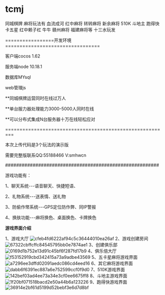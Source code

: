 # tcmj
同城棋牌 麻将玩法有 血流成河 红中麻将 转转麻将 新余麻将 510K 斗地主 跑得快 卡五星 红中赖子杠 牛牛 赣州麻将 福建麻将等 十三水玩发

=================开发环境=================================



客户端cocos 1.62

服务端node 10.18.1

数据库MYsql

web管理js

**同城棋牌运营同时在线过万人

**单台服力器处理能力3000-5000人同时在线

**可以分布式集成N台服务器十万在线轻松应对


=========================================================


本次上传代码是3个玩法的演示版

需要完整版联系QQ:55188466 V:smhwcn



########################################################

游戏功能有：


1、聊天系统---语音聊天、快捷短语、

2、礼物系统---送表情、送礼物

3、防偷作幤系统---GPS定位防作弊、同IP警报

4、换肤功能---麻将换色、桌面换色、卡牌换色


************************游戏界面介绍************************

1、游戏大厅
![cfeb4fd6222af94c5c36444010ea26af](https://user-images.githubusercontent.com/37776603/232384775-55300427-e2db-4772-9609-f5bf7755927e.png)
2、游戏创建房间
![67322cbffcffc84545795bb0e7874ae1](https://user-images.githubusercontent.com/37776603/232384805-2436063f-0f54-4ef4-a44c-86d11865e690.png)
3、创建俱乐部
![0169d1b752e13d91c45bf6f287fd17b9](https://user-images.githubusercontent.com/37776603/232384841-1c31bf54-60f4-4fc3-842f-a38b19c37874.png)
4、俱乐倍大厅
![f53152919cbd342415a73a9adbe43569](https://user-images.githubusercontent.com/37776603/232384862-1e79daac-3e1e-400d-b08f-8c54a819e7dc.png)
5、五卡星麻将游戏界面
![a7296ee3dffd02091aedc086cd4eed16](https://user-images.githubusercontent.com/37776603/232384877-6bf867fa-7529-45ff-8896-a8c3aaa934e2.png)
6、其它麻将游戏界面
![dabb6f6391ec887a6e752599ccf0f9d0](https://user-images.githubusercontent.com/37776603/232384907-af5c7f27-6fad-4682-a800-2ef6c8a35b07.png)
7、510K游戏界面
![142bef03ad4ee73a34e3cf0ee6675ff8](https://user-images.githubusercontent.com/37776603/232384952-62e8c0e3-94f4-426f-b37b-c55e485eb5ce.png)
8、斗地主游戏界面
![1f20bf071518bacd2e50a44b6a123226](https://user-images.githubusercontent.com/37776603/232384969-48a932ad-012c-45a5-852c-e8e868a3ad04.png)
9、跑得快游戏界面
![36914e2bf61d5199d52bebf3e6d7d8bf](https://user-images.githubusercontent.com/37776603/232384990-e867390b-3261-4efc-94cb-67af34c5042f.png)
